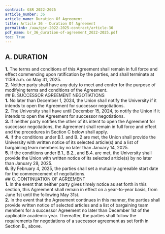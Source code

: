 ```yaml
---
contract: GSR 2022-2025
article_number: 36
article_name: Duration Of Agreement 
title: Article 36 - Duration Of Agreement 
permalink: /uaw/gsr-2022-2025-contract/article-36
pdf_name: br_36_duration-of-agreement_2022-2025.pdf
toc: True
---
```



## A. DURATION

<div class="lvl2"><b>1.</b> The terms and conditions of this Agreement shall remain in full force and effect commencing upon ratification by the parties, and shall terminate at 11:59 a.m. on May 31, 2025.</div>
<div class="lvl2"><b>2.</b> Neither party shall have any duty to meet and confer for the purpose of modifying terms and conditions of the Agreement.
</div>
## B. SUCCESSOR AGREEMENT NEGOTIATIONS

<div class="lvl2"><b>1.</b> No later than December 1, 2024, the Union shall notify the University if it intends to open the Agreement for successor negotiations.</div>
<div class="lvl2"><b>2.</b> The University shall have until December 15, 2024, to notify the Union if it intends to open the Agreement for successor negotiations.</div>
<div class="lvl2"><b>3.</b> If neither party notifies the other of its intent to open the Agreement for successor negotiations, the Agreement shall remain in full force and effect and the procedures in Section C below shall apply.</div>
<div class="lvl2"><b>4.</b> If the conditions under B.1. and B. 2 are met, the Union shall provide the University with written notice of its selected article(s) and a list of bargaining team members by no later than January 14, 2025.</div>
<div class="lvl2"><b>5.</b> If the conditions under B.1., B.2., and B.4. are met, the University shall provide the Union with written notice of its selected article(s) by no later than January 28, 2025.</div>
<div class="lvl2"><b>6.</b> By February 4, 2025, the parties shall set a mutually agreeable start date for the commencement of negotiations.
</div>
## C. CONTINUATION OF AGREEMENT

<div class="lvl2"><b>1.</b> In the event that neither party gives timely notice as set forth in this section, this Agreement shall remain in effect on a year-to-year basis, from June 1st until the following May 31st.</div>
<div class="lvl2"><b>2.</b> In the event that the Agreement continues in this manner, the parties shall provide written notice of selected articles and a list of bargaining team members for a successor Agreement no later than December 1st of the applicable academic year. Thereafter, the parties shall follow the requirements for negotiations of a successor agreement as set forth in Section B., above.</div>
